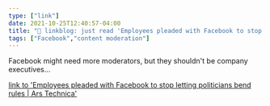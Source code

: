 ```yaml
---
type: ["link"]
date: 2021-10-25T12:40:57-04:00
title: "🔗 linkblog: just read 'Employees pleaded with Facebook to stop letting politicians bend rules | Ars Technica'"
tags: ["Facebook","content moderation"]
---
```

Facebook might need more moderators, but they shouldn't be company executives...
 
[link to 'Employees pleaded with Facebook to stop letting politicians bend rules | Ars Technica'](https://arstechnica.com/gadgets/2021/10/employees-pleaded-with-facebook-to-stop-letting-politicians-bend-rules/)
